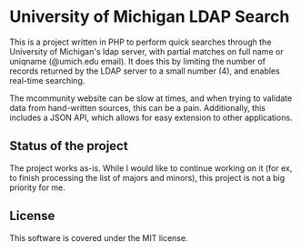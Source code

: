 # University of Michigan LDAP Search
This is a project written in PHP to perform quick searches through the University of Michigan's ldap server, with partial matches on full name or uniqname (@umich.edu email). It does this by limiting the number of records returned by the LDAP server to a small number (4), and enables real-time searching.

The mcommunity website can be slow at times, and when trying to validate data from hand-written sources, this can be a pain. Additionally, this includes a JSON API, which allows for easy extension to other applications.

## Status of the project
The project works as-is. While I would like to continue working on it (for ex, to finish processing the list of majors and minors), this project is not a big priority for me.

## License
This software is covered under the MIT license.
